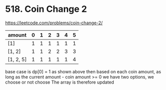 # 518. Coin Change 2

https://leetcode.com/problems/coin-change-2/

| amount    | 0   | 1   | 2   | 3   | 4   | 5   |
| --------- | --- | --- | --- | --- | --- | --- |
| [1]       | 1   | 1   | 1   | 1   | 1   | 1   |
| [1, 2]    | 1   | 1   | 2   | 2   | 3   | 3   |
| [1, 2, 5] | 1   | 1   | 1   | 1   | 1   | 4   |

base case is dp[0] = 1 as shown above
then based on each coin amount, as long as the current amount - coin amount >= 0
we have two options, we choose or not choose
The array is therefore updated
